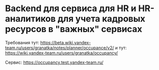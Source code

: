 Backend для сервисa для HR и HR-аналитиков для учета кадровых ресурсов в "важных" сервисах
=================

Требования тут: https://beta.wiki.yandex-team.ru/users/granatka/notes/planner/occupance/v2/
и тут: https://wiki.yandex-team.ru/users/granatka/occupancy/

Сервис: https://occupancy.test.yandex-team.ru/
